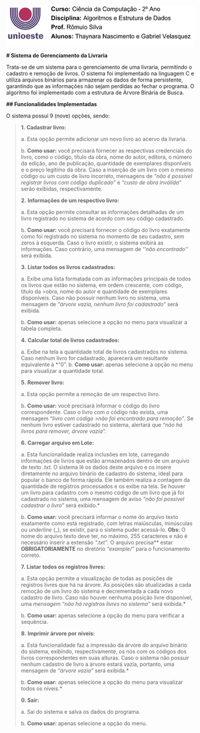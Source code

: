 ﻿<img src="./cabecalho.png"
style="width:5.36111in;height:1.12489in" />

**# Sistema de Gerenciamento da Livraria** 

Trata-se  de  um  sistema  para  o  gerenciamento  de  uma  livraria,  permitindo  o cadastro e remoção de livros. O sistema foi implementado na linguagem C e utiliza arquivos binários para armazenar os dados de forma persistente, garantindo que as informações não sejam perdidas ao fechar o programa. O algoritmo foi implementado com a estrutura de Árvore Binária de Busca. 

**## Funcionalidades Implementadas** 

O sistema possui 9 (nove) opções, sendo: 

> **1.** **Cadastrar livro:**
>
> a\. Esta opção permite adicionar um novo livro ao acervo da livraria. 
>
> b\. **Como usar:** você precisará fornecer as respectivas credenciais do livro, como o código, título da obra, nome do autor, editora, o número da edição, ano de publicação, quantidade de exemplares disponíveis e o preço legítimo da obra. Caso a inserção de um livro com o mesmo código ou um custo de livro incorreto, mensagens de *“não é possivel registrar livros com código duplicado”* e *“custo de obra inválida”* serão exibidas, respectivamente.  
>
> **2.** **Informações de um respectivo livro:** 
>
> a\. Esta  opção  permite  consultar  as  informações  detalhadas  de  um  livro registrado no sistema de acordo com seu código cadastrado. 
>
> b\. **Como usar:** você precisará fornecer o código do livro exatamente como foi registrado no sistema no momento de seu cadastro, sem zeros à esquerda. Caso o livro existir, o sistema exibirá as informações. Caso contrário, uma mensagem de *‘‘não encontrado’’* será exibida. 
>
> **3.** **Listar todos os livros cadastrados:** 
>
> a\. Exibe uma lista formatada com as informações principais de todos os livros que estão no sistema, em ordem crescente, com código, título da >obra, nome do autor e quantidade de exemplares disponíveis. Caso não possuir nenhum livro  no  sistema,  uma  mensagem  de  *“árvore  vazia, nenhum  livro  foi cadastrado”* será exibida. 
>
> b\. **Como usar:** apenas selecione a opção no menu para visualizar a tabela completa. 
>
> **4.** **Calcular total de livros cadastrados:** 
>
> a\. Exibe na tela a quantidade total de livros cadastrados no sistema. Caso nenhum livro for cadastrado, aparecerá um resultante equivalente à *“0”. 
> b\. **Como usar:** apenas selecione a opção no menu para visualizar a quantidade total. 
>
> **5.** **Remover livro:** 
>
> a\. Esta opção permite a remoção de um respectivo livro. 
>
> b\. **Como usar:** você precisará informar o código do livro correspondente. Caso o livro com o código não exista, uma mensagem *“livro com código >não foi encontrado para remoção”*. Se nenhum livro estiver cadastrado no sistema, alertará que *“não há livros para remover, árvore vazia”.* 
>
> **6.** **Carregar arquivo em Lote:** 
>
> a\. Esta funcionalidade realiza inclusões em lote, carregando informações de livros que estão armazenados dentro de um arquivo de texto *.txt*. O sistema lê os dados deste arquivo e os insere diretamente no arquivo binário de cadastro do sistema, ideal para popular o banco de forma rápida. Ele também realiza a contagem da quantidade de registros processados e os exibe na tela. Se houver um livro para cadastro com o mesmo código de um livro que já foi cadastrado no sistema, uma mensagem de aviso  *“não foi possivel cadastrar o livro”* será exibido.* 
>
> b\. **Como usar:** você precisará informar o nome do arquivo texto exatamente como está registrado, com letras maiúsculas, minúsculas ou *underline* (\_), se existir, para o sistema puder acessá-lo. **Obs:** O nome do arquivo texto deve ter, no máximo, 255 caracteres e não é necessário inserir a extensão *“.txt”*. O arquivo precisa** estar **OBRIGATORIAMENTE** no diretório *“example/”* para o funcionamento correto.
>
> **7.** **Listar todos os registros livres:** 
>
> a\. Esta opção permite a visualização de todas as posições de registros livres que há na árvore. As posições são atualizadas a cada remoção de um livro do sistema e decrementada a cada novo cadastro de livro. Caso não houver nenhuma posição livre disponível, uma *mensagem “não há registros livres no sistema”* será exibida.* 
>
> b\. **Como usar:** apenas selecione a opção do menu para verificar a sequência.
>
> **8.** **Imprimir árvore por níveis:** 
>
> a\. Esta funcionalidade faz a impressão da árvore do arquivo binário do sistema, exibindo, respectivamente, os nós com os códigos dos livros correspondentes em suas alturas. Caso o sistema não possuir nenhum cadastro de livro a árvore estará vazia, portanto, uma mensagem de *“árvore vazia”* será exibida.* 
>
> b\. **Como usar:** apenas selecione a opção do menu para visualizar todos os níveis.* 
>
> **0.  Sair:** 
>
> a\. Sai do sistema e salva os dados do programa. 
>
> b\. **Como usar:** apenas selecione a opção do menu. 
>